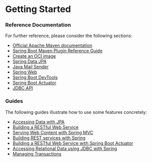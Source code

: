 # Getting Started

### Reference Documentation
For further reference, please consider the following sections:

* [Official Apache Maven documentation](https://maven.apache.org/guides/index.html)
* [Spring Boot Maven Plugin Reference Guide](https://docs.spring.io/spring-boot/docs/2.7.11/maven-plugin/reference/html/)
* [Create an OCI image](https://docs.spring.io/spring-boot/docs/2.7.11/maven-plugin/reference/html/#build-image)
* [Spring Data JPA](https://docs.spring.io/spring-boot/docs/2.7.11/reference/htmlsingle/#data.sql.jpa-and-spring-data)
* [Java Mail Sender](https://docs.spring.io/spring-boot/docs/2.7.11/reference/htmlsingle/#io.email)
* [Spring Web](https://docs.spring.io/spring-boot/docs/2.7.11/reference/htmlsingle/#web)
* [Spring Boot DevTools](https://docs.spring.io/spring-boot/docs/2.7.11/reference/htmlsingle/#using.devtools)
* [Spring Boot Actuator](https://docs.spring.io/spring-boot/docs/2.7.11/reference/htmlsingle/#actuator)
* [JDBC API](https://docs.spring.io/spring-boot/docs/2.7.11/reference/htmlsingle/#data.sql)

### Guides
The following guides illustrate how to use some features concretely:

* [Accessing Data with JPA](https://spring.io/guides/gs/accessing-data-jpa/)
* [Building a RESTful Web Service](https://spring.io/guides/gs/rest-service/)
* [Serving Web Content with Spring MVC](https://spring.io/guides/gs/serving-web-content/)
* [Building REST services with Spring](https://spring.io/guides/tutorials/rest/)
* [Building a RESTful Web Service with Spring Boot Actuator](https://spring.io/guides/gs/actuator-service/)
* [Accessing Relational Data using JDBC with Spring](https://spring.io/guides/gs/relational-data-access/)
* [Managing Transactions](https://spring.io/guides/gs/managing-transactions/)

